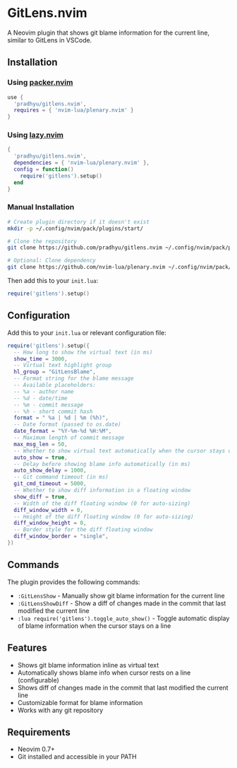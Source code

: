 # GitLens.nvim

A Neovim plugin that shows git blame information for the current line, similar to GitLens in VSCode.

## Installation

### Using [packer.nvim](https://github.com/wbthomason/packer.nvim)

```lua
use {
  'pradhyu/gitlens.nvim',
  requires = { 'nvim-lua/plenary.nvim' }
}
```

### Using [lazy.nvim](https://github.com/folke/lazy.nvim)

```lua
{
  'pradhyu/gitlens.nvim',
  dependencies = { 'nvim-lua/plenary.nvim' },
  config = function()
    require('gitlens').setup()
  end
}
```

### Manual Installation

```bash
# Create plugin directory if it doesn't exist
mkdir -p ~/.config/nvim/pack/plugins/start/

# Clone the repository
git clone https://github.com/pradhyu/gitlens.nvim ~/.config/nvim/pack/plugins/start/gitlens.nvim

# Optional: Clone dependency
git clone https://github.com/nvim-lua/plenary.nvim ~/.config/nvim/pack/plugins/start/plenary.nvim
```

Then add this to your `init.lua`:

```lua
require('gitlens').setup()
```

## Configuration

Add this to your `init.lua` or relevant configuration file:

```lua
require('gitlens').setup({
  -- How long to show the virtual text (in ms)
  show_time = 3000,
  -- Virtual text highlight group
  hl_group = "GitLensBlame",
  -- Format string for the blame message
  -- Available placeholders:
  -- %a - author name
  -- %d - date/time
  -- %m - commit message
  -- %h - short commit hash
  format = " %a | %d | %m (%h)",
  -- Date format (passed to os.date)
  date_format = "%Y-%m-%d %H:%M",
  -- Maximum length of commit message
  max_msg_len = 50,
  -- Whether to show virtual text automatically when the cursor stays on a line
  auto_show = true,
  -- Delay before showing blame info automatically (in ms)
  auto_show_delay = 1000,
  -- Git command timeout (in ms)
  git_cmd_timeout = 5000,
  -- Whether to show diff information in a floating window
  show_diff = true,
  -- Width of the diff floating window (0 for auto-sizing)
  diff_window_width = 0,
  -- Height of the diff floating window (0 for auto-sizing)
  diff_window_height = 0,
  -- Border style for the diff floating window
  diff_window_border = "single",
})
```

## Commands

The plugin provides the following commands:

- `:GitLensShow` - Manually show git blame information for the current line
- `:GitLensShowDiff` - Show a diff of changes made in the commit that last modified the current line
- `:lua require('gitlens').toggle_auto_show()` - Toggle automatic display of blame information when the cursor stays on a line

## Features

- Shows git blame information inline as virtual text
- Automatically shows blame info when cursor rests on a line (configurable)
- Shows diff of changes made in the commit that last modified the current line
- Customizable format for blame information
- Works with any git repository

## Requirements

- Neovim 0.7+
- Git installed and accessible in your PATH

